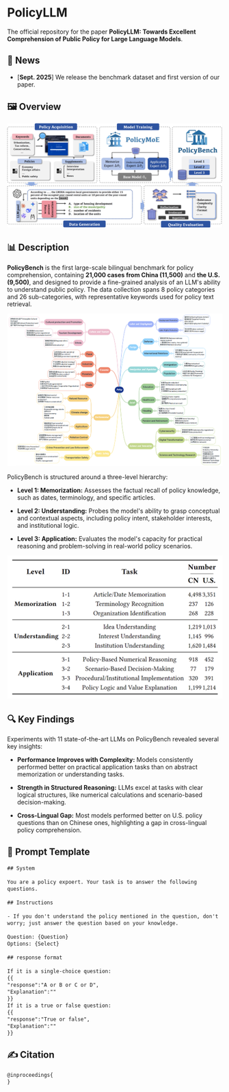 
# PolicyLLM



The official repository for the paper **PolicyLLM: Towards Excellent Comprehension of Public Policy for Large Language Models**.

## 🚀 News

- [**Sept. 2025**] We release the benchmark dataset and first version of our paper.

## 🖼️ Overview

![overview](assets/overview.png)

## 📊 Description

**PolicyBench** is the first large-scale bilingual benchmark for policy comprehension, containing **21,000 cases from China (11,500)** and **the U.S. (9,500)**, and designed to provide a fine-grained analysis of an LLM's ability to understand public policy. The data collection spans 8 policy categories and 26 sub-categories, with representative keywords used for policy text retrieval.

![alt text](assets/keywords.png)

PolicyBench is structured around a three-level hierarchy:

- **Level 1: Memorization:** Assesses the factual recall of policy knowledge, such as dates, terminology, and specific articles.

- **Level 2: Understanding:** Probes the model's ability to grasp conceptual and contextual aspects, including policy intent, stakeholder interests, and institutional logic.

- **Level 3: Application:** Evaluates the model's capacity for practical reasoning and problem-solving in real-world policy scenarios.

![alt text](assets/distribution.png)


## 🔍️ Key Findings

Experiments with 11 state-of-the-art LLMs on PolicyBench revealed several key insights:

- **Performance Improves with Complexity:** Models consistently performed better on practical application tasks than on abstract memorization or understanding tasks.

- **Strength in Structured Reasoning:** LLMs excel at tasks with clear logical structures, like numerical calculations and scenario-based decision-making.

- **Cross-Lingual Gap:** Most models performed better on U.S. policy questions than on Chinese ones, highlighting a gap in cross-lingual policy comprehension.


## 🤖 Prompt Template

```
## System

You are a policy expoert. Your task is to answer the following questions.

## Instructions

- If you don't understand the policy mentioned in the question, don't worry; just answer the question based on your knowledge.

Question: {Question}
Options: {Select}

## response format

If it is a single-choice question:
{{
"response":"A or B or C or D",
"Explanation":""
}}
If it is a true or false question:
{{
"response":"True or false",
"Explanation":""
}}

```

## ✍️ Citation

```
@inproceedings{
}
```
